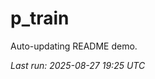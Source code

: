 # p_train

Auto-updating README demo.

<!--START_SECTION:status-->
_Last run: 2025-08-27 19:25 UTC_
<!--END_SECTION:status-->






























































































































































